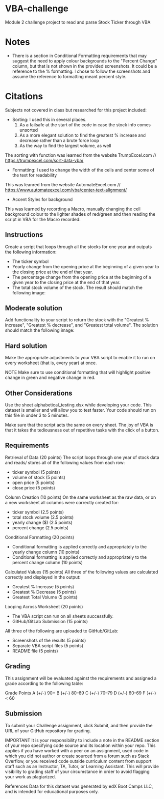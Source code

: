# VBA-challenge
Module 2 challenge project to read and parse Stock Ticker through VBA

# Notes
- There is a section in Conditional Formatting requirements that may suggest the need to apply colour backgrounds to the "Percent Change" column, but that is not shown in the provided screenshots. It could be a reference to the % formatting. I chose to follow the screenshots and assume the reference to formatting meant percent style.

# Citations
Subjects not covered in class but researched for this project included:
- Sorting: I used this in several places.
    1. As a failsafe at the start of the code in case the stock info comes unsorted
    2. As a more elegant solution to find the greatest % increase and decrease rather than a brute force loop
    3. As the way to find the largest volume, as well

The sorting with function was learned from the website TrumpExcel.com // https://trumpexcel.com/sort-data-vba/

- Formatting: I used to change the width of the cells and center some of the text for readability

This was leanred from the website AutomateExcel.com // https://www.automateexcel.com/vba/center-text-alignment/

- Accent Styles for background

This was learned by recording a Macro, manually changing the cell background colour to the lighter shades of red/green and then reading the script in VBA for the Macro recorded.


## Instructions
Create a script that loops through all the stocks for one year and outputs the following information:

- The ticker symbol
- Yearly change from the opening price at the beginning of a given year to the closing price at the end of that year.
- The percentage change from the opening price at the beginning of a given year to the closing price at the end of that year.
- The total stock volume of the stock. The result should match the following image:

## Moderate solution

Add functionality to your script to return the stock with the "Greatest % increase", "Greatest % decrease", and "Greatest total volume". The solution should match the following image:

## Hard solution

Make the appropriate adjustments to your VBA script to enable it to run on every worksheet (that is, every year) at once.

NOTE
Make sure to use conditional formatting that will highlight positive change in green and negative change in red.

## Other Considerations
Use the sheet alphabetical_testing.xlsx while developing your code. This dataset is smaller and will allow you to test faster. Your code should run on this file in under 3 to 5 minutes.

Make sure that the script acts the same on every sheet. The joy of VBA is that it takes the tediousness out of repetitive tasks with the click of a button.

## Requirements
Retrieval of Data (20 points)
The script loops through one year of stock data and reads/ stores all of the following values from each row:
- ticker symbol (5 points)
- volume of stock (5 points)
- open price (5 points)
- close price (5 points)

Column Creation (10 points)
On the same worksheet as the raw data, or on a new worksheet all columns were correctly created for:
- ticker symbol (2.5 points)
- total stock volume (2.5 points)
- yearly change ($) (2.5 points)
- percent change (2.5 points)

Conditional Formatting (20 points)
- Conditional formatting is applied correctly and appropriately to the yearly change column (10 points)
- Conditional formatting is applied correctly and appropriately to the percent change column (10 points)

Calculated Values (15 points)
All three of the following values are calculated correctly and displayed in the output:
- Greatest % Increase (5 points)
- Greatest % Decrease (5 points)
- Greatest Total Volume (5 points)

Looping Across Worksheet (20 points)
- The VBA script can run on all sheets successfully.
- GitHub/GitLab Submission (15 points)

All three of the following are uploaded to GitHub/GitLab:
- Screenshots of the results (5 points)
- Separate VBA script files (5 points)
- README file (5 points)

## Grading
This assignment will be evaluated against the requirements and assigned a grade according to the following table:

Grade	Points
A (+/-)	90+
B (+/-)	80–89
C (+/-)	70–79
D (+/-)	60–69
F (+/-)	< 60

## Submission
To submit your Challenge assignment, click Submit, and then provide the URL of your GitHub repository for grading.

IMPORTANT
It is your responsibility to include a note in the README section of your repo specifying code source and its location within your repo. This applies if you have worked with a peer on an assignment, used code in which you did not author or create sourced from a forum such as Stack Overflow, or you received code outside curriculum content from support staff such as an Instructor, TA, Tutor, or Learning Assistant. This will provide visibility to grading staff of your circumstance in order to avoid flagging your work as plagiarized.

References
Data for this dataset was generated by edX Boot Camps LLC, and is intended for educational purposes only.
